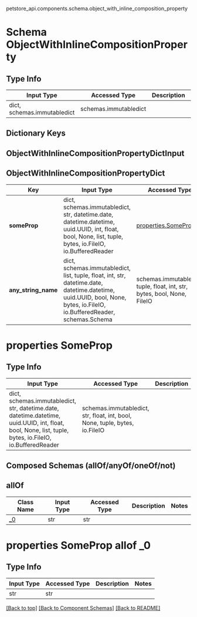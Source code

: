 petstore_api.components.schema.object_with_inline_composition_property
# Schema ObjectWithInlineCompositionProperty

## Type Info
Input Type | Accessed Type | Description | Notes
------------ | ------------- | ------------- | -------------
dict, schemas.immutabledict | schemas.immutabledict |  |

## Dictionary Keys
## ObjectWithInlineCompositionPropertyDictInput
## ObjectWithInlineCompositionPropertyDict

Key | Input Type | Accessed Type | Description | Notes
------------ | ------------- | ------------- | ------------- | -------------
**someProp** | dict, schemas.immutabledict, str, datetime.date, datetime.datetime, uuid.UUID, int, float, bool, None, list, tuple, bytes, io.FileIO, io.BufferedReader | [properties.SomeProp](#properties-someprop) |  | [optional]
**any_string_name** | dict, schemas.immutabledict, list, tuple, float, int, str, datetime.date, datetime.datetime, uuid.UUID, bool, None, bytes, io.FileIO, io.BufferedReader, schemas.Schema | schemas.immutabledict, tuple, float, int, str, bytes, bool, None, FileIO | any string name can be used but the value must be the correct type | [optional]

# properties SomeProp

## Type Info
Input Type | Accessed Type | Description | Notes
------------ | ------------- | ------------- | -------------
dict, schemas.immutabledict, str, datetime.date, datetime.datetime, uuid.UUID, int, float, bool, None, list, tuple, bytes, io.FileIO, io.BufferedReader | schemas.immutabledict, str, float, int, bool, None, tuple, bytes, io.FileIO |  |

## Composed Schemas (allOf/anyOf/oneOf/not)
## allOf
Class Name | Input Type | Accessed Type | Description | Notes
------------- | ------------- | ------------- | ------------- | -------------
[_0](#properties-someprop-allof-_0) | str | str |  |

# properties SomeProp allof _0

## Type Info
Input Type | Accessed Type | Description | Notes
------------ | ------------- | ------------- | -------------
str | str |  |

[[Back to top]](#top) [[Back to Component Schemas]](../../../README.md#Component-Schemas) [[Back to README]](../../../README.md)

